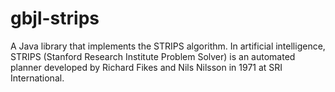 # gbjl-strips
A Java library that implements the STRIPS algorithm. In artificial intelligence, STRIPS (Stanford Research Institute Problem Solver) is an automated planner developed by Richard Fikes and Nils Nilsson in 1971 at SRI International.
